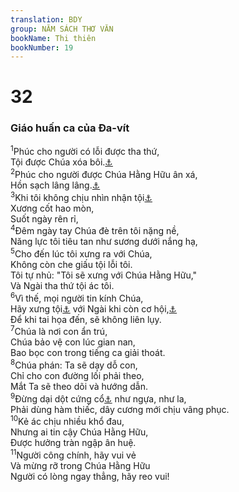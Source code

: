 ```yaml
---
translation: BDY
group: NĂM SÁCH THƠ VĂN
bookName: Thi thiên 
bookNumber: 19
---
```


<div class="title"><h1>32</h1><h3>Giáo huấn ca của Đa-vít</h3></div>
<span class="verse thi_32_1"><sup>1</sup>Phúc cho người có lỗi được tha thứ,<br/>Tội được Chúa xóa bôi.<a href="#" data-toggle="tooltip" data-placement="bottom" title="Nt che đậy">⚓</a><br/></span>
<span class="verse thi_32_2"><sup>2</sup>Phúc cho người được Chúa Hằng Hữu ân xá,<br/>Hồn sạch lâng lâng.<a href="#" data-toggle="tooltip" data-placement="bottom" title="Nt tâm linh không có gì giả dối">⚓</a><br/></span>
<span class="verse thi_32_3"><sup>3</sup>Khi tôi không chịu nhìn nhận tội<a href="#" data-toggle="tooltip" data-placement="bottom" title="Nt câm nín">⚓</a><br/>Xương cốt hao mòn,<br/>Suốt ngày rên rỉ,<br/></span>
<span class="verse thi_32_4"><sup>4</sup>Đêm ngày tay Chúa đè trên tôi nặng nề,<br/>Năng lực tôi tiêu tan như sương dưới nắng hạ,<br/></span>
<span class="verse thi_32_5"><sup>5</sup>Cho đến lúc tôi xưng ra với Chúa,<br/>Không còn che giấu tội lỗi tôi.<br/>Tôi tự nhủ: &#34;Tôi sẽ xưng với Chúa Hằng Hữu,&#34;<br/>Và Ngài tha thứ tội ác tôi.<br/></span>
<span class="verse thi_32_6"><sup>6</sup>Vì thế, mọi người tin kính Chúa,<br/>Hãy xưng tội<a href="#" data-toggle="tooltip" data-placement="bottom" title="Nt cầu nguyện">⚓</a> với Ngài khi còn cơ hội,<a href="#" data-toggle="tooltip" data-placement="bottom" title="Nt lúc tìm gặp">⚓</a><br/>Để khi tai họa đến, sẽ không liên lụy.<br/></span>
<span class="verse thi_32_7"><sup>7</sup>Chúa là nơi con ẩn trú,<br/>Chúa bảo vệ con lúc gian nan,<br/>Bao bọc con trong tiếng ca giải thoát.<br/></span>
<span class="verse thi_32_8"><sup>8</sup>Chúa phán: Ta sẽ dạy dỗ con,<br/>Chỉ cho con đường lối phải theo,<br/>Mắt Ta sẽ theo dõi và hướng dẫn.<br/></span>
<span class="verse thi_32_9"><sup>9</sup>Đừng dại dột cứng cổ<a href="#" data-toggle="tooltip" data-placement="bottom" title="Nt không hiểu biết">⚓</a> như ngựa, như la,<br/>Phải dùng hàm thiếc, dây cương mới chịu vâng phục.<br/></span>
<span class="verse thi_32_10"><sup>10</sup>Kẻ ác chịu nhiều khổ đau,<br/>Nhưng ai tin cậy Chúa Hằng Hữu,<br/>Được hưởng tràn ngập ân huệ.<br/></span>
<span class="verse thi_32_11"><sup>11</sup>Người công chính, hãy vui vẻ<br/>Và mừng rỡ trong Chúa Hằng Hữu<br/>Người có lòng ngay thẳng, hãy reo vui!</span>
